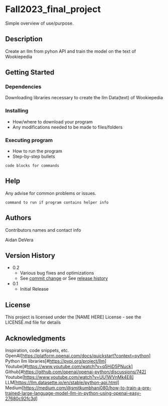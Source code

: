# Fall2023_final_project

Simple overview of use/purpose.

## Description

Create an llm from pyhon API and train the model on the text of Wookiepedia

## Getting Started

### Dependencies

Downloading libraries necessary to create the llm
Data(text) of Wookiepedia

### Installing

* How/where to download your program
* Any modifications needed to be made to files/folders

### Executing program

* How to run the program
* Step-by-step bullets
```
code blocks for commands
```

## Help

Any advise for common problems or issues.
```
command to run if program contains helper info
```

## Authors

Contributors names and contact info

Aidan DeVera

## Version History

* 0.2
    * Various bug fixes and optimizations
    * See [commit change]() or See [release history]()
* 0.1
    * Initial Release

## License

This project is licensed under the [NAME HERE] License - see the LICENSE.md file for details

## Acknowledgments

Inspiration, code snippets, etc.
OpenAI[https://platform.openai.com/docs/quickstart?context=python]
Python llm libraries[#https://pypi.org/project/llm]
Youtube[#https://www.youtube.com/watch?v=q5HiD5PNuck]
Github[#https://github.com/openai/openai-python/discussions/742]
Youtube[https://www.youtube.com/watch?v=UU1WVnMk4E8]
LLM[https://llm.datasette.io/en/stable/python-api.html]
Medium[https://medium.com/@smitkumbhani080/how-to-train-a-pre-trained-large-language-model-llm-in-python-using-openai-easy-27680c92fc3d]